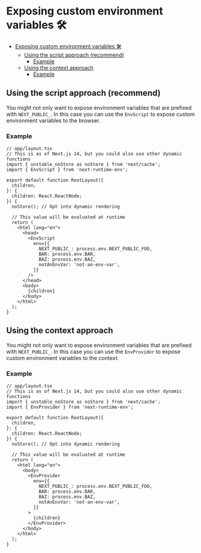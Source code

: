 # Exposing custom environment variables 🛠

- [Exposing custom environment variables 🛠](#exposing-custom-environment-variables-)
  - [Using the script approach (recommend)](#using-the-script-approach-recommend)
    - [Example](#example)
  - [Using the context approach](#using-the-context-approach)
    - [Example](#example-1)

## Using the script approach (recommend)

You might not only want to expose environment variables that are prefixed with `NEXT_PUBLIC_`. In this case you can use the `EnvScript` to expose custom environment variables to the browser.

### Example

```tsx
// app/layout.tsx
// This is as of Next.js 14, but you could also use other dynamic functions
import { unstable_noStore as noStore } from 'next/cache';
import { EnvScript } from 'next-runtime-env';

export default function RootLayout({
  children,
}: {
  children: React.ReactNode;
}) {
  noStore(); // Opt into dynamic rendering

  // This value will be evaluated at runtime
  return (
    <html lang="en">
      <head>
        <EnvScript
          env={{
            NEXT_PUBLIC_: process.env.NEXT_PUBLIC_FOO,
            BAR: process.env.BAR,
            BAZ: process.env.BAZ,
            notAnEnvVar: 'not-an-env-var',
          }}
        />
      </head>
      <body>
        {children}
      </body>
    </html>
  );
}
```

## Using the context approach

You might not only want to expose environment variables that are prefixed with `NEXT_PUBLIC_`. In this case you can use the `EnvProvider` to expose custom environment variables to the context.

### Example

```tsx
// app/layout.tsx
// This is as of Next.js 14, but you could also use other dynamic functions
import { unstable_noStore as noStore } from 'next/cache';
import { EnvProvider } from 'next-runtime-env';

export default function RootLayout({
  children,
}: {
  children: React.ReactNode;
}) {
  noStore(); // Opt into dynamic rendering

  // This value will be evaluated at runtime
  return (
    <html lang="en">
      <body>
        <EnvProvider
          env={{
            NEXT_PUBLIC_: process.env.NEXT_PUBLIC_FOO,
            BAR: process.env.BAR,
            BAZ: process.env.BAZ,
            notAnEnvVar: 'not-an-env-var',
          }}
        >
          {children}
        </EnvProvider>
      </body>
    </html>
  );
}
```